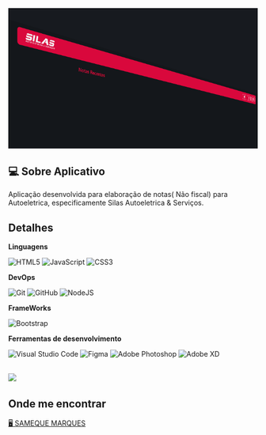 <img src="image/readmeimage.png" alt="Banner com Design do Aplicativo">

## 💻 Sobre Aplicativo

  Aplicação desenvolvida para elaboração de notas( Não fiscal) para Autoeletrica,
especificamente Silas Autoeletrica & Serviços.

## Detalhes

**Linguagens**

![HTML5](https://img.shields.io/badge/html5-%23E34F26.svg?style=for-the-badge&logo=html5&logoColor=white)
![JavaScript](https://img.shields.io/badge/javascript-%23323330.svg?style=for-the-badge&logo=javascript&logoColor=%23F7DF1E)
![CSS3](https://img.shields.io/badge/css3-%231572B6.svg?style=for-the-badge&logo=css3&logoColor=white)


**DevOps**

![Git](https://img.shields.io/badge/git-%23F05033.svg?style=for-the-badge&logo=git&logoColor=white)
![GitHub](https://img.shields.io/badge/github-%23121011.svg?style=for-the-badge&logo=github&logoColor=white)
![NodeJS](https://img.shields.io/badge/node.js-6DA55F?style=for-the-badge&logo=node.js&logoColor=white)


**FrameWorks**

![Bootstrap](https://img.shields.io/badge/bootstrap-%238511FA.svg?style=for-the-badge&logo=bootstrap&logoColor=white)

**Ferramentas de desenvolvimento**

![Visual Studio Code](https://img.shields.io/badge/Visual%20Studio%20Code-0078d7.svg?style=for-the-badge&logo=visual-studio-code&logoColor=white)
![Figma](https://img.shields.io/badge/figma-%23F24E1E.svg?style=for-the-badge&logo=figma&logoColor=white)
![Adobe Photoshop](https://img.shields.io/badge/adobe%20photoshop-%2331A8FF.svg?style=for-the-badge&logo=adobe%20photoshop&logoColor=white)
![Adobe XD](https://img.shields.io/badge/Adobe%20XD-470137?style=for-the-badge&logo=Adobe%20XD&logoColor=#FF61F6)

<br/>

<a href="https://github.com/samequemarques0" title="Perfil do Sameque">
  <img height="180em" src="https://github-readme-stats.vercel.app/api?username=samequemarques0&theme=dracula&show_icons=true" />
</a>

## Onde me encontrar

<a href="https://instagram.com/samequemarques0" title="Perfil do Sameque">
  🖥 SAMEQUE MARQUES
</a>
